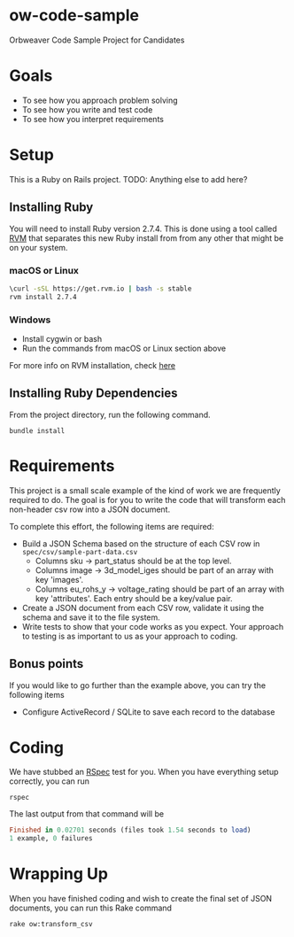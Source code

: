 # ow-code-sample
Orbweaver Code Sample Project for Candidates 

# Goals 
* To see how you approach problem solving 
* To see how you write and test code 
* To see how you interpret requirements

# Setup 
This is a Ruby on Rails project.  TODO: Anything else to add here?  

## Installing Ruby  
You will need to install Ruby version 2.7.4. This is done using a tool called [RVM](https://rvm.io) that separates this new Ruby install from from any other that might be on your system. 

### macOS or Linux
```bash
\curl -sSL https://get.rvm.io | bash -s stable
rvm install 2.7.4
```

### Windows
* Install cygwin or bash
* Run the commands from macOS or Linux section above  

For more info on RVM installation, check [here](https://rvm.io/rvm/install)


## Installing Ruby Dependencies
From the project directory, run the following command. 
```
bundle install
```

# Requirements 
This project is a small scale example of the kind of work we are frequently required to do. The goal is for you to write the code that will transform each non-header csv row into a JSON document. 

To complete this effort, the following items are required:

* Build a JSON Schema based on the structure of each CSV row in `spec/csv/sample-part-data.csv`
    - Columns sku -> part_status should be at the top level.
    - Columns image -> 3d_model_iges should be part of an array with key 'images'.
    - Columns eu_rohs_y -> voltage_rating should be part of an array with key 'attributes'. Each entry should be a key/value pair.
* Create a JSON document from each CSV row, validate it using the schema and save it to the file system.
* Write tests to show that your code works as you expect. Your approach to testing is as important to us as your approach to coding.

## Bonus points 
If you would like to go further than the example above, you can try the following items 
* Configure ActiveRecord / SQLite to save each record to the database

# Coding
We have stubbed an [RSpec](https://rspec.info) test for you. When you have everything setup correctly, you can run 
```
rspec
```

The last output from that command will be
```ruby
Finished in 0.02701 seconds (files took 1.54 seconds to load)
1 example, 0 failures
```

# Wrapping Up
When you have finished coding and wish to create the final set of JSON documents, you can run this Rake command
```
rake ow:transform_csv
```
